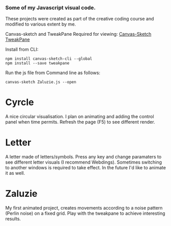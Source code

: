 ### Some of my Javascript visual code.
These projects were created as part of the creative coding course and modified to various extent by me.

Canvas-sketch and TweakPane Required for viewing:
[Canvas-Sketch](https://github.com/mattdesl/canvas-sketch/blob/master/docs/installation.md)
[TweakPane](https://cocopon.github.io/tweakpane/)

Install from CLI:
```
npm install canvas-sketch-cli --global
npm install --save tweakpane
```

Run the js file from Command line as follows:
```
canvas-sketch Zaluzie.js --open
```

# Cyrcle

A nice circular visualisation. I plan on animating and adding the control panel when time permits. Refresh the page (F5) to see different render.

# Letter

A letter made of letters/symbols. Press any key and change paramaters to see different letter visuals (I recommend Webdings). Sometimes switching to another windows is required to take effect.
In the future I'd like to animate it as well. 

# Zaluzie

My first animated project, creates movements according to a noise pattern (Perlin noise) on a fixed grid. Play with the tweakpane to achieve interesting results.
